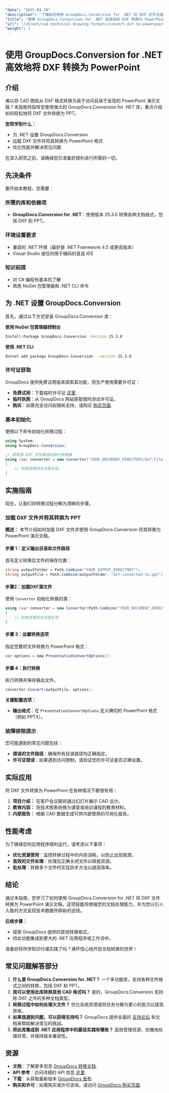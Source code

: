 ```yaml
---
"date": "2025-04-30"
"description": "了解如何使用 GroupDocs.Conversion for .NET 将 DXF 文件无缝转换为 PowerPoint 演示文稿。请按照本指南的分步教程，了解如何增强您的 CAD 演示功能。"
"title": "使用 GroupDocs.Conversion for .NET 高效地将 DXF 转换为 PowerPoint"
"url": "/zh/net/cad-technical-drawing-formats/convert-dxf-to-powerpoint-groupdocs-net/"
"weight": 1
---
```


# 使用 GroupDocs.Conversion for .NET 高效地将 DXF 转换为 PowerPoint

## 介绍

难以将 CAD 图纸从 DXF 格式转换为易于访问且易于呈现的 PowerPoint 演示文稿？本指南将指导您使用强大的 GroupDocs.Conversion for .NET 库，重点介绍如何轻松地将 DXF 文件转换为 PPT。

**您将学到什么：**
- 为 .NET 设置 GroupDocs.Conversion
- 加载 DXF 文件并将其转换为 PowerPoint 格式
- 优化性能并解决常见问题

在深入研究之前，请确保您已准备好顺利进行所需的一切。

## 先决条件

要开始本教程，您需要：

### 所需的库和依赖项
- **GroupDocs.Conversion for .NET**：使用版本 25.3.0 转换各种文档格式，包括 DXF 到 PPT。

### 环境设置要求
- 兼容的 .NET 环境（最好是 .NET Framework 4.5 或更高版本）
- Visual Studio 或任何用于编码的首选 IDE

### 知识前提
- 对 C# 编程有基本的了解
- 熟悉 NuGet 包管理器和 .NET CLI 命令

## 为 .NET 设置 GroupDocs.Conversion

首先，通过以下方式安装 GroupDocs.Conversion 库：

**使用 NuGet 包管理器控制台**
```bash
Install-Package GroupDocs.Conversion -Version 25.3.0
```

**使用 .NET CLI**
```bash
dotnet add package GroupDocs.Conversion --version 25.3.0
```

### 许可证获取

GroupDocs 提供免费试用版来探索其功能，但生产使用需要许可证：
- **免费试用**：下载临时许可证 [这里](https://releases。groupdocs.com/conversion/net/).
- **临时执照**：从 GroupDocs 网站获取限时测试许可证。
- **购买**：如需完全访问权限和支持，请购买 [购买页面](https://purchase。groupdocs.com/buy).

### 基本初始化

使用以下命令初始化转换过程：
```csharp
using System;
using GroupDocs.Conversion;

// 使用源 DXF 文件路径初始化转换器
using (var converter = new Converter("YOUR_DOCUMENT_DIRECTORY/dxf-file.dxf"))
{
    // 转换逻辑将在这里实现
}
```

## 实施指南

现在，让我们将转换过程分解为清晰的步骤。

### 加载 DXF 文件并将其转换为 PPT

**概述：**
本节介绍如何加载 DXF 文件并使用 GroupDocs.Conversion 将其转换为 PowerPoint 演示文稿。

#### 步骤 1：定义输出目录和文件路径

首先定义转换后文件的保存位置：
```csharp
string outputFolder = Path.Combine("YOUR_OUTPUT_DIRECTORY");
string outputFile = Path.Combine(outputFolder, "dxf-converted-to.ppt");
```

#### 步骤2：加载DXF源文件

使用 `Converter` 初始化转换的类：
```csharp
using (var converter = new Converter(Path.Combine("YOUR_DOCUMENT_DIRECTORY", "your-dxf-file.dxf")))
{
    // 转换逻辑将在这里实现
}
```

#### 步骤 3：设置转换选项

指定您要将文件转换为 PowerPoint 格式：
```csharp
var options = new PresentationConvertOptions();
```

#### 步骤 4：执行转换

执行转换并保存输出文件。
```csharp
converter.Convert(outputFile, options);
```

**关键配置选项：**
- **输出格式**：在 `PresentationConvertOptions` 定义确切的 PowerPoint 格式（例如 PPTX）。

### 故障排除提示

您可能遇到的常见问题包括：
- **错误的文件路径**：确保所有目录路径均正确指定。
- **许可证错误**：如果遇到访问限制，请验证您的许可证是否正确设置。

## 实际应用

将 DXF 文件转换为 PowerPoint 在各种情况下都很有用：
1. **项目介绍：** 在客户会议期间通过幻灯片展示 CAD 设计。
2. **教育内容：** 将技术图表转换为课堂或培训课程的教育材料。
3. **内部报告：** 根据 CAD 数据生成可供内部使用的可视化报告。

## 性能考虑

为了确保您的应用程序顺利运行，请考虑以下事项：
- **优化资源使用**：监控转换过程中的内存消耗，以防止出现瓶颈。
- **高效的文件处理**：处理后正确关闭文件以释放资源。
- **批处理**：转换多个文件时实现异步方法以提高效率。

## 结论

通过本指南，您学习了如何使用 GroupDocs.Conversion for .NET 将 DXF 文件转换为 PowerPoint 演示文稿。这项技能将增强您的文档处理能力，并为您以引人入胜的方式呈现技术数据开辟新的途径。

**后续步骤：**
- 探索 GroupDocs 提供的其他转换格式。
- 将此功能集成到更大的 .NET 应用程序或工作流中。

准备好将所学知识付诸实践了吗？满怀信心地开启文档转换的世界！

## 常见问题解答部分

1. **什么是 GroupDocs.Conversion for .NET？**
   一个多功能库，支持各种文件格式之间的转换，包括 DXF 和 PPT。
2. **我可以使用此库转换其他 CAD 格式吗？**
   是的，GroupDocs.Conversion 支持除 DXF 之外的多种文档类型。
3. **转换过程中如何处理大文件？**
   优化系统资源或将任务分解为更小的批次以提高效率。
4. **如果我遇到问题，可以获得支持吗？**
   GroupDocs 提供全面的 [支持论坛](https://forum.groupdocs.com/c/conversion/10) 和文档来帮助解决常见的挑战。
5. **将此库集成到 .NET 应用程序中的最佳实践有哪些？**
   高效管理资源，优雅地处理异常，并保持版本兼容性。

## 资源
- **文档**：了解更多信息 [GroupDocs 转换文档](https://docs。groupdocs.com/conversion/net/).
- **API 参考**：访问详细的 API 信息 [这里](https://reference。groupdocs.com/conversion/net/).
- **下载**：从获取最新版本 [GroupDocs 发布](https://releases。groupdocs.com/conversion/net/).
- **购买和许可**：如需购买或许可咨询，请访问 [GroupDocs 购买页面](https://purchase。groupdocs.com/buy).
